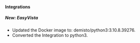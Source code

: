 
#### Integrations
##### New: EasyVista
- Updated the Docker image to: demisto/python3:3.10.8.39276.
- Converted the Integration to python3.
